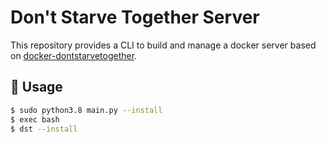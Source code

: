 # Don't Starve Together Server

This repository provides a CLI to build and manage a docker server based on [docker-dontstarvetogether](https://github.com/fairplay-zone/docker-dontstarvetogether).
<!-- 
## ☁️ Links

- [Live preview](https://feracode-frontend.herokuapp.com)
- [Back-end code](https://github.com/douglasJovenil/feracode_backend)

## 💻 Project

#### User alone in the room

<p align="center">
   <img src="./img/00_usuario_sozinho_na_sala.png">
</p>

#### Two users in the room

<p align="center">
   <img src="./img/01_dois_usuario_na_sala.png">
</p>

#### User starting a stream

<p align="center">
   <img src="./img/02_usuario_iniciando_stream.png">
</p>

#### Viewer screen while streamer select a streaming source

<p align="center">
   <img src="./img/04_tela_do_viewer_quando_o_streamer_esta_selecionando_uma_fonte.png">
</p>

#### Streamer screen during the stream

<p align="center">
   <img src="./img/05_tela_do_streamer_durante_stream.png">
</p>

#### Viewer screen during the stream

<p align="center">
   <img src="./img/06_tela_do_viewer_durante_stream.png">
</p>

## 🚀 Technologies

This project was developed with the following technologies:

<img align="left" alt="Typescript" width="26px" src="https://raw.githubusercontent.com/github/explore/80688e429a7d4ef2fca1e82350fe8e3517d3494d/topics/typescript/typescript.png" /> Typescript

<img align="left" alt="ReactJS" width="26px" src="https://raw.githubusercontent.com/github/explore/80688e429a7d4ef2fca1e82350fe8e3517d3494d/topics/react/react.png" /> ReactJS

<img align="left" alt="styled-components" width="26px" src="https://raw.githubusercontent.com/github/explore/80688e429a7d4ef2fca1e82350fe8e3517d3494d/topics/styled-components/styled-components.png" /> Styled-Components

<img align="left" alt="WebRTC" width="26px" src="https://i.imgur.com/9C5ScMM.png" > WebRTC

<img align="left" alt="SocketIO" width="26px" src="https://upload.wikimedia.org/wikipedia/commons/9/96/Socket-io.svg" /> SocketIO -->

## 🏃 Usage

```bash
$ sudo python3.8 main.py --install
$ exec bash
$ dst --install
```
